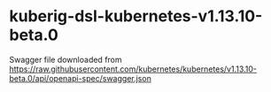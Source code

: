 # kuberig-dsl-kubernetes-v1.13.10-beta.0

Swagger file downloaded from https://raw.githubusercontent.com/kubernetes/kubernetes/v1.13.10-beta.0/api/openapi-spec/swagger.json
